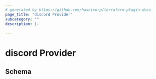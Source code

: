 ```yaml
---
# generated by https://github.com/hashicorp/terraform-plugin-docs
page_title: "discord Provider"
subcategory: ""
description: |-
  
---
```


# discord Provider





<!-- schema generated by tfplugindocs -->
## Schema
